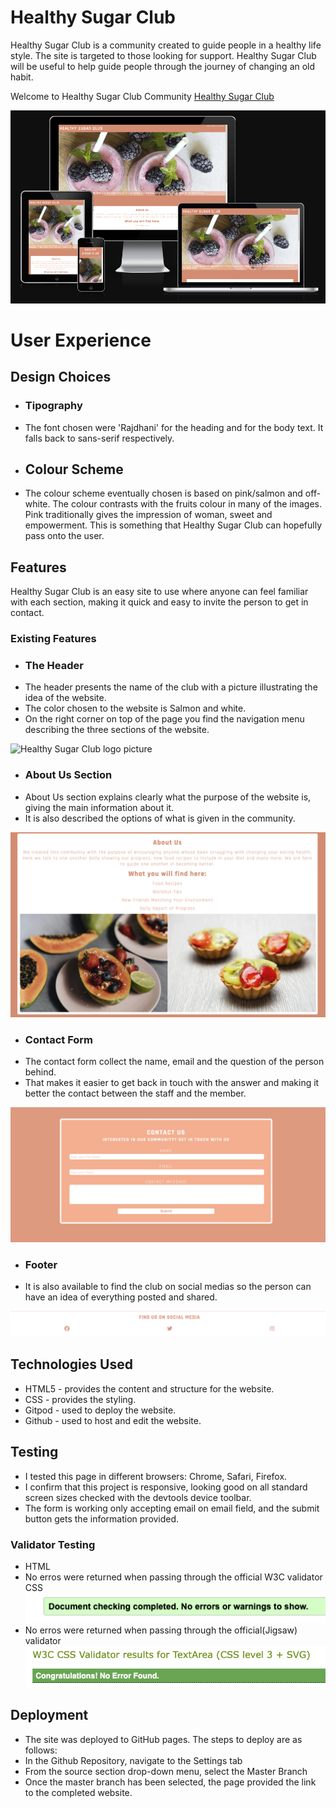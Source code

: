 # Healthy Sugar Club

Healthy Sugar Club is a community created to guide people in a healthy life style. The site is targeted to those looking for support. Healthy Sugar Club will be useful to help guide people through the journey of changing an old habit. 

Welcome to Healthy Sugar Club Community [Healthy Sugar Club](https://juliavolponi.github.io/sugar-club/)

![Healthy Sugar Club responsive design](assets/images/Screenshot%202024-03-06%20at%2010.22.26.png)

# User Experience

## Design Choices
* ### Tipography
* The font chosen were 'Rajdhani' for the heading and for the body text. It falls back to sans-serif respectively.
* ## Colour Scheme 
* The colour scheme eventually chosen is based on pink/salmon and off-white. The colour contrasts with the fruits colour in many of the images. Pink traditionally gives the impression of woman, sweet and empowerment. This is something that Healthy Sugar Club can hopefully pass onto the user.

## Features
Healthy Sugar Club is an easy site to use where anyone can feel familiar with each section, making it quick and easy to invite the person to get in contact.
### Existing Features

* ### The Header
* The header presents the name of the club with a picture illustrating the idea of the website. 
* The color chosen to the website is Salmon and white.
* On the right corner on top of the page you find the navigation menu describing the three sections of the website.

![Healthy Sugar Club logo picture](assets/images/Screenshot%202024-03-06%20at%2010.41.08.png)

* ### About Us Section
* About Us section explains clearly what the purpose of the website is, giving the main information about it.
* It is also described the options of what is given in the community.

![Healthy Sugar Club about section](assets/images/Screenshot%202024-03-07%20at%2013.02.22.png)

* ### Contact Form
* The contact form collect the name, email and the question of the person behind.
* That makes it easier to get back in touch with the answer and making it better the contact between the staff and the member.

![Healthy Sugar Club contact form](assets/images/Screenshot%202024-03-06%20at%2010.48.14.png)

* ### Footer
* It is also available to find the club on social medias so the person can have an idea of everything posted and shared.

![Healthy Sugar Club Footer](assets/images/Screenshot%202024-03-06%20at%2010.52.28.png)

## Technologies Used
* HTML5 - provides the content and structure for the website.
* CSS - provides the styling.
* Gitpod - used to deploy the website.
* Github - used to host and edit the website.

## Testing 
* I tested this page in different browsers: Chrome, Safari, Firefox.
* I confirm that this project is responsive, looking good on all standard screen sizes checked with the devtools device toolbar.
* The form is working only accepting email on email field, and the submit button gets the information provided.

### Validator Testing
* HTML
* No erros were returned when passing through the official W3C validator
CSS
![HTML testing showing no error](assets/images/Screenshot%202024-03-07%20at%2013.25.23.png)
* No erros were returned when passing through the official(Jigsaw) validator
![CSS testing showing no error](assets/images/Screenshot%202024-03-07%20at%2013.27.18.png)

## Deployment
* The site was deployed to GitHub pages. The steps to deploy are as follows:
* In the Github Repository, navigate to the Settings tab
* From the source section drop-down menu, select the Master Branch
* Once the master branch has been selected, the page provided the link to the completed website.